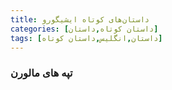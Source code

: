 ```yaml
---
title: داستان‌های کوتاه ایشیگورو
categories: [داستان کوتاه,داستان]
tags: [داستان,انگلیس,داستان کوتاه]
---
```


### تپه های مالورن


###